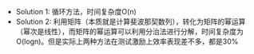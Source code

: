 - Solution 1: 循环方法，时间复杂度O(n)
- Solution 2: 利用矩阵（本质就是计算斐波那契数列），转化为矩阵的幂运算（幂次是线性），而矩阵的幂运算可以利用分治法进行分解，时间复杂度为O(logn)。但是实际上两种方法在测试激励上效率表现差不多，都是30%
